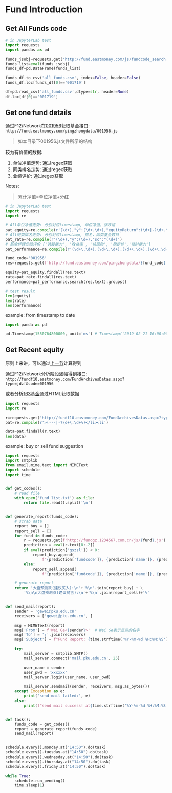# Fund Introduction

## Get All Funds code

```py
# in JupyterLab test
import requests
import pandas as pd

funds_jsobj=requests.get('http://fund.eastmoney.com/js/fundcode_search.js').text[8:-1]
funds_list=eval(funds_jsobj)
funds_df=pd.DataFrame(funds_list)

funds_df.to_csv('all_funds.csv', index=False, header=False)
funds_df.loc[funds_df[0]=='001719']

df=pd.read_csv('all_funds.csv',dtype=str, header=None)
df.loc[df[0]=='001719']
```

## Get one fund details

通过F12/Network在[001956](http://fund.eastmoney.com/001956.html)获取基金接口: `http://fund.eastmoney.com/pingzhongdata/001956.js`
> 如本目录下001956.js文件所示的结构

较为有价值的数据:
1. 单位净值走势: 通过regex获取
2. 同类排名走势: 通过regex获取
3. 业绩评价: 通过regex获取

Notes:
> 累计净值=单位净值+分红

```py
# in JupyterLab test
import requests
import re

# All单位净值走势: 分别对应timestamp, 单位净值，涨跌幅
pat_equity=re.compile(r'(\d+),"y":(\d+.\d+),"equityReturn":(\d+|-?\d+.\d+),')
# All同类排名走势: 分别对应timestamp, 排名，同类基金数目
pat_rate=re.compile(r'(\d+),"y":(\d+),"sc":"(\d+)')
# 基金经理业绩评价 ['选股能力', '收益率', '抗风险', '稳定性','择时能力']
pat_performance=re.compile(r'(\d+\.\d+),(\d+\.\d+),(\d+\.\d+),(\d+\.\d+),(\d+\.\d+)\],"jzrq')

fund_code='001956'
res=requests.get(f'http://fund.eastmoney.com/pingzhongdata/{fund_code}.js')

equity=pat_equity.findall(res.text)
rate=pat_rate.findall(res.text)
performance=pat_performance.search(res.text).groups()

# test result
len(equity)
len(rate)
len(performance)
```

example: from timestamp to date

```py
import panda as pd

pd.Timestamp(1550764800000, unit='ms') # Timestamp('2019-02-21 16:00:00')
```

## Get Recent equity

原则上来讲，可以通过[上一节](#get-one-fund-details)计算得到

通过F12/Network分析[阶段涨幅](http://fundf10.eastmoney.com/jdzf_001956.html)得到接口: `http://fundf10.eastmoney.com/FundArchivesDatas.aspx?type=jdzf&code=001956`

或者分析[163基金](http://quotes.money.163.com/fund/001956.html)通过HTML获取数据

```py
import requests
import re

r=requests.get('http://fundf10.eastmoney.com/FundArchivesDatas.aspx?type=jdzf&code=001956')
pat=re.compile(r'>(---|-?\d+\.\d+%)</li><li')

data=pat.findall(r.text)
len(data)
```

example: buy or sell fund suggestion

```py
import requests
import smtplib
from email.mime.text import MIMEText
import schedule
import time


def get_codes():
    # read file
    with open('fund_list.txt') as file:
        return file.read().split('\n')


def generate_report(funds_code):
    # scrab data
    report_buy = []
    report_sell = []
    for fund in funds_code:
        r = requests.get(f'http://fundgz.1234567.com.cn/js/{fund}.js')
        prediction = eval(r.text[8:-2])
        if eval(prediction['gszzl']) < 0:
            report_buy.append(
                f"{prediction['fundcode']}, {prediction['name']}, {prediction['gszzl']}")
        else:
            report_sell.append(
                f"{prediction['fundcode']}, {prediction['name']}, {prediction['gszzl']}")

    # generate report
    return '大盘预测跌(建议买入):\n'+'%\n'.join(report_buy) + \
        '%\n\n大盘预测涨(建议抛售):\n'+'%\n'.join(report_sell)+'%'


def send_mail(report):
    sender = 'gewei@pku.edu.cn'
    receivers = ['gewei@pku.edu.cn', ]

    msg = MIMEText(report)
    msg['From'] = f'Wei Ge<{sender}>'  # Wei Ge表示显示的名字
    msg['To'] = ';'.join(receivers)
    msg['Subject'] = f"Fund Report: {time.strftime('%Y-%m-%d %H:%M:%S')}"

    try:
        mail_server = smtplib.SMTP()
        mail_server.connect('mail.pku.edu.cn', 25)

        user_name = sender
        user_pwd = 'xxxxxx'
        mail_server.login(user_name, user_pwd)

        mail_server.sendmail(sender, receivers, msg.as_bytes())
    except Exception as e:
        print('send mail failed:', e)
    else:
        print(f"send mail success! at{time.strftime('%Y-%m-%d %H:%M:%S')}")


def task():
    funds_code = get_codes()
    report = generate_report(funds_code)
    send_mail(report)


schedule.every().monday.at("14:50").do(task)
schedule.every().tuesday.at("14:50").do(task)
schedule.every().wednesday.at("14:50").do(task)
schedule.every().thursday.at("14:50").do(task)
schedule.every().friday.at("14:50").do(task)

while True:
    schedule.run_pending()
    time.sleep(1)
```